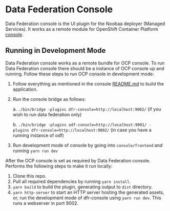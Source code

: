 # Data Federation Console

Data Federation console is the UI plugin for the Noobaa deployer (Managed Services). It works as a remote module for OpenShift Container Platform [console](<(https://github.com/openshift/console)>).

## Running in Development Mode

Data Federation console works as a remote bundle for OCP console. To run Data Federation console there should be a instance of OCP console up and running.
Follow these steps to run OCP console in development mode:

1. Follow everything as mentioned in the console [README.md](https://github.com/openshift/console) to build the application.
2. Run the console bridge as follows:

    a. `./bin/bridge -plugins dfr-console=http://localhost:9002/` (if you wish to run data federation only)

    b. `./bin/bridge -plugins odf-console=http://localhost:9001/ -plugins dfr-console=http://localhost:9002/` (in case you have a running instance of odf)
3. Run development mode of console by going into `console/frontend` and running `yarn run dev`

After the OCP console is set as required by Data Federation console. Performs the following steps to make it run locally:

1. Clone this repo.
2. Pull all required dependencies by running `yarn install`.
3. `yarn build` to build the plugin, generating output to `dist` directory.
4. `yarn http-server` to start an HTTP server hosting the generated assets, or, run the development mode of dfr-console using `yarn run dev`. This runs a webserver in port 9002.
